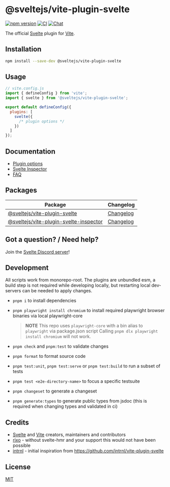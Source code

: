 # @sveltejs/vite-plugin-svelte

[![npm version](https://img.shields.io/npm/v/@sveltejs/vite-plugin-svelte)](https://www.npmjs.com/package/@sveltejs/vite-plugin-svelte)
[![CI](https://github.com/sveltejs/vite-plugin-svelte/actions/workflows/ci.yml/badge.svg)](https://github.com/sveltejs/vite-plugin-svelte/actions/workflows/ci.yml)
[![Chat](https://img.shields.io/discord/457912077277855764?label=chat&logo=discord)](https://svelte.dev/chat)

The official [Svelte](https://svelte.dev) plugin for [Vite](https://vitejs.dev).

## Installation

```bash
npm install --save-dev @sveltejs/vite-plugin-svelte
```

## Usage

```js
// vite.config.js
import { defineConfig } from 'vite';
import { svelte } from '@sveltejs/vite-plugin-svelte';

export default defineConfig({
  plugins: [
    svelte({
      /* plugin options */
    })
  ]
});
```

## Documentation

- [Plugin options](./docs/config.md)
- [Svelte Inspector](./docs/inspector.md)
- [FAQ](./docs/faq.md)

## Packages

| Package                                                                         | Changelog                                                       |
| ------------------------------------------------------------------------------- | --------------------------------------------------------------- |
| [@sveltejs/vite-plugin-svelte](packages/vite-plugin-svelte)                     | [Changelog](packages/vite-plugin-svelte/CHANGELOG.md)           |
| [@sveltejs/vite-plugin-svelte-inspector](packages/vite-plugin-svelte-inspector) | [Changelog](packages/vite-plugin-svelte-inspector/CHANGELOG.md) |

## Got a question? / Need help?

Join the [Svelte Discord server](https://svelte.dev/chat)!

## Development

All scripts work from monorepo-root.
The plugins are unbundled esm, a build step is not required while developing locally, but restarting local dev-servers can be needed to apply changes.

- `pnpm i` to install dependencies
- `pnpm playwright install chromium` to install required playwright browser binaries via local playwright-core

  > **NOTE**
  > This repo uses `playwright-core` with a bin alias to `playwright` via package.json script
  > Calling `pnpm dlx playwright install chromium` will not work.

- `pnpm check` and `pnpm:test` to validate changes
- `pnpm format` to format source code
- `pnpm test:unit`, `pnpm test:serve` or `pnpm test:build` to run a subset of tests
- `pnpm test <e2e-directory-name>` to focus a specific testsuite
- `pnpm changeset` to generate a changeset
- `pnpm generate:types` to generate public types from jsdoc (this is required when changing types and validated in ci)

## Credits

- [Svelte](https://svelte.dev) and [Vite](https://github.com/vitejs/vite#readme) creators, maintainers and contributors
- [rixo](https://github.com/rixo) - without svelte-hmr and your support this would not have been possible
- [intrnl](https://github.com/intrnl) - initial inspiration from https://github.com/intrnl/vite-plugin-svelte

## License

[MIT](./LICENSE)
